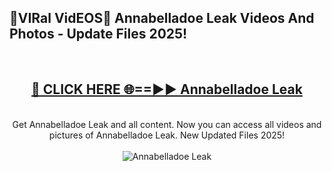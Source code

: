<h2>🔴VIRal VidEOS🔴 Annabelladoe Leak Videos And Photos - Update Files 2025!</h2>
<br>
<div align="center">
<h2><a href="https://virallinks.top/odZfE0" rel="nofollow">🔴 CLICK HERE 🌐==►► Annabelladoe Leak</a></h2>
<br>
Get Annabelladoe Leak and all content. Now you can access all videos and pictures of Annabelladoe Leak. New Updated Files 2025!
<br>
<br>
<a href="https://virallinks.top/odZfE0" rel="nofollow" data-target="animated-image.originalLink"><img src="https://i.imgur.com/dJHk4Zq.gif)" alt="Annabelladoe Leak" style="max-width: 100%; display: inline-block;" data-target="animated-image.originalImage"></a>
</div>
<br>
